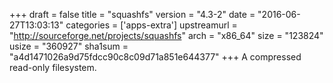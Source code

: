 +++
draft = false
title = "squashfs"
version = "4.3-2"
date = "2016-06-27T13:03:13"
categories = ['apps-extra']
upstreamurl = "http://sourceforge.net/projects/squashfs"
arch = "x86_64"
size = "123824"
usize = "360927"
sha1sum = "a4d1471026a9d75fdcc90c8c09d71a851e644377"
+++
A compressed read-only filesystem.